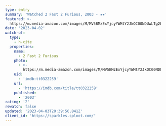 ```yaml
---
type: entry
summary: 'Watched 2 Fast 2 Furious, 2003 - ★★'
featured: >-
  https://m.media-amazon.com/images/M/MV5BMzExYjcyYWMtY2JkOC00NDUwLTg2OTgtMDI3MGY2OWQzMDE2XkEyXkFqcGdeQXVyMTQxNzMzNDI@._V1_SX300.jpg
date: '2023-04-02'
watch-of:
  type:
    - h-cite
  properties:
    name:
      - 2 Fast 2 Furious
    photo:
      - >-
        https://m.media-amazon.com/images/M/MV5BMzExYjcyYWMtY2JkOC00NDUwLTg2OTgtMDI3MGY2OWQzMDE2XkEyXkFqcGdeQXVyMTQxNzMzNDI@._V1_SX300.jpg
    uid:
      - 'imdb:tt0322259'
    url:
      - 'https://imdb.com/title/tt0322259'
    published:
      - '2003'
rating: '2'
rewatch: false
updated: '2023-04-03T20:39:56.841Z'
client_id: 'https://sparkles.sploot.com/'
---
```



